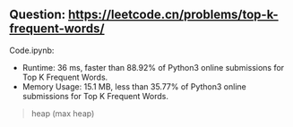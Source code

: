 ## Question: https://leetcode.cn/problems/top-k-frequent-words/

Code.ipynb:
* Runtime: 36 ms, faster than 88.92% of Python3 online submissions for Top K Frequent Words.
* Memory Usage: 15.1 MB, less than 35.77% of Python3 online submissions for Top K Frequent Words.
> heap (max heap)